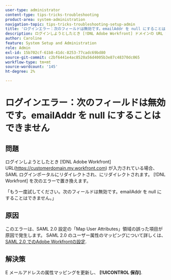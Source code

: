 ```yaml
---
user-type: administrator
content-type: tips-tricks-troubleshooting
product-area: system-administration
navigation-topic: tips-tricks-troubleshooting-setup-admin
title: 'ログインエラー：次のフィールドは無効です。emailAddr を null にすることはできません'
description: ログインしようとしたとき [!DNL Adobe Workfront] ドメインの URL が SAML ログインポータルにリダイレクトされ、にリダイレクトされる [!DNL Workfront] emailAddr フィールドを null にすることはできないというエラーが表示されます。
author: Caroline
feature: System Setup and Administration
role: Admin
exl-id: 15b702cf-61b8-41dc-8253-77cadc69bd80
source-git-commit: c2bf6441e4ac8520a56d4005b3e87c48370dc065
workflow-type: tm+mt
source-wordcount: '145'
ht-degree: 2%

---
```


# ログインエラー：次のフィールドは無効です。emailAddr を null にすることはできません

## 問題

ログインしようとしたとき [!DNL Adobe Workfront] URL(https://customerdomain.my.workfront.com) が入力されている場合、SAML ログインポータルにリダイレクトされ、にリダイレクトされます。 [!DNL Workfront] を次のエラーで置き換えます。

「もう一度試してください。次のフィールドは無効です。emailAddr を null にすることはできません。」

## 原因

このエラーは、SAML 2.0 設定の「Map User Attributes」領域の誤った項目が原因で発生します。 SAML 2.0 のユーザー属性のマッピングについて詳しくは、 [SAML 2.0 でのAdobe Workfrontの設定](../../administration-and-setup/add-users/single-sign-on/configure-workfront-saml-2.md).

## 解決策

E メールアドレスの属性マッピングを更新し、 **[!UICONTROL 保存]**.
